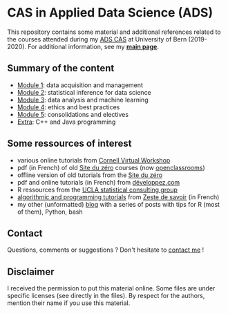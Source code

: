 # CAS in Applied Data Science (ADS)

This repository contains some material and additional references related to the courses attended during my [ADS CAS](https://www.math.unibe.ch/continuing_education/cas_applied_data_science/index_eng.html) at University of Bern (2019-2020). For additional information, see my **[main page](http://mariezufferey.github.io)**.

## Summary of the content
- [Module 1](module1/module1_index.md): data acquisition and management
- [Module 2](module2/module2_index.md): statistical inference for data science
- [Module 3](module3/module3_index.md): data analysis and machine learning
- [Module 4](module4/module4_index.md): ethics and best practices
- [Module 5](module5/module5_index.md): consolidations and electives
- [Extra](extra/extra_index.md): C++ and Java programming

## Some ressources of interest
- various online tutorials from [Cornell Virtual Workshop](https://cvw.cac.cornell.edu/topics)
- pdf (in French) of old [Site du zéro](https://openclassrooms.com/fr/old-courses-pdf) courses  (now [openclassrooms](https://openclassrooms.com))
- offline version of old tutorials from the [Site du zéro](http://sdz.tdct.org)
- pdf and online tutorials (in French) from [développez.com](https://general.developpez.com/cours/)
- R ressources from the [UCLA statistical consulting group](https://stats.idre.ucla.edu/r/)
- [algorithmic and programming tutorials](https://zestedesavoir.com/bibliotheque/?subcategory=programmation-et-algorithmique) from [Zeste de savoir](http://www.zestedesavoir.com) (in French)
- my other (unformatted) [blog](https://mzuer.github.io/blog/) with a series of posts with tips for R (most of them), Python, bash

## Contact
Questions, comments or suggestions ? Don't hesitate to [contact me](mailto:zufferey.marie@bluewin.ch) !


## Disclaimer
I received the permission to put this material online. Some files are under specific licenses (see directly in the files). By respect for the authors, mention their name if you use this material.

<!--
## Off-topic advertising
Last but most importantly, support the [GRAAL](http://graal-defenseanimale.org) !
-->


<!-- ```markdown
- Module 1: data acquisition and management
- Module 2: statistical inference for data science
- Module 3: data analysis and machine learning
- Module 4: ethics and best practices
- Module 5: consolidations and electives

### [Module 1](module1/module1_index.md)

Markdown is a lightweight and easy-to-use syntax for styling your writing. It includes conventions for

### [Module 2](module2/module2_index.md)

### [Module 3](module3/module3_index.md)

### [Module 4](module4/module4_index.md)

### [Module 5](module5/module5_index.md)
- Python for programmers
- Data science with Python and Pandas
- Statistics with Python 
- Scalable analytics with Python (DASK)
- Image processing with Python
- Machine Learning with Python 
- Machine learning with Dataiku 
- Introduction to MATLAB 
- Deep learning: a practical approach in MATLAB 
- Advanced HPC topics 
- Working with containers 


Syntax highlighted code block

# Header 1
## Header 2
### Header 3

- Bulleted
- List

1. Numbered
2. List

**Bold** and _Italic_ and `Code` text

[Link](url) and ![Image](src)
```

For more details see [GitHub Flavored Markdown](https://guides.github.com/features/mastering-markdown/).

### Jekyll Themes

Your Pages site will use the layout and styles from the Jekyll theme you have selected in your [repository settings](https://github.com/mariezufferey/CAS_ADS/settings). The name of this theme is saved in the Jekyll `_config.yml` configuration file.


-->
